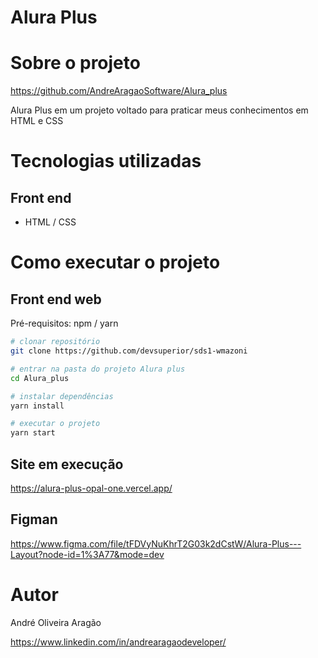 # Alura Plus


# Sobre o projeto

https://github.com/AndreAragaoSoftware/Alura_plus

Alura Plus em um projeto voltado para praticar meus conhecimentos em HTML e CSS


# Tecnologias utilizadas
## Front end
- HTML / CSS 

# Como executar o projeto


## Front end web
Pré-requisitos: npm / yarn

```bash
# clonar repositório
git clone https://github.com/devsuperior/sds1-wmazoni

# entrar na pasta do projeto Alura plus
cd Alura_plus

# instalar dependências
yarn install

# executar o projeto
yarn start
```

## Site em execução
https://alura-plus-opal-one.vercel.app/

## Figman
https://www.figma.com/file/tFDVyNuKhrT2G03k2dCstW/Alura-Plus---Layout?node-id=1%3A77&mode=dev
# Autor

André Oliveira Aragão

https://www.linkedin.com/in/andrearagaodeveloper/
